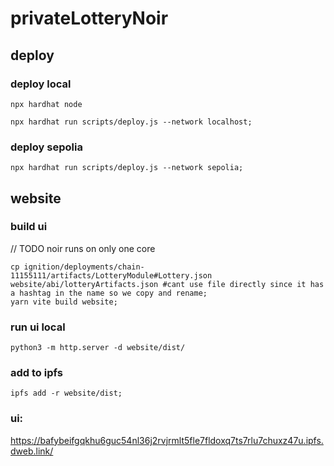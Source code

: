 # privateLotteryNoir


## deploy
### deploy local
```shell
npx hardhat node
```

```shell
npx hardhat run scripts/deploy.js --network localhost;
```


### deploy sepolia
```shell
npx hardhat run scripts/deploy.js --network sepolia;
```


## website

<!-- run webiste
```shell
cp ignition/deployments/chain-11155111/artifacts/LotteryModule#Lottery.json website/abi/lotteryArtifacts.json #cant use file directly since it has a hashtag in the name so we copy and rename
yarn vite website
``` -->

### build ui
// TODO noir runs on only one core
```shell
cp ignition/deployments/chain-11155111/artifacts/LotteryModule#Lottery.json website/abi/lotteryArtifacts.json #cant use file directly since it has a hashtag in the name so we copy and rename;
yarn vite build website;
```

### run ui local
```shell
python3 -m http.server -d website/dist/
```

<!-- TODO install ipfs -->
### add to ipfs
```shell
ipfs add -r website/dist;
```

### ui:
https://bafybeifgqkhu6guc54nl36j2rvjrmlt5fle7fldoxq7ts7rlu7chuxz47u.ipfs.dweb.link/